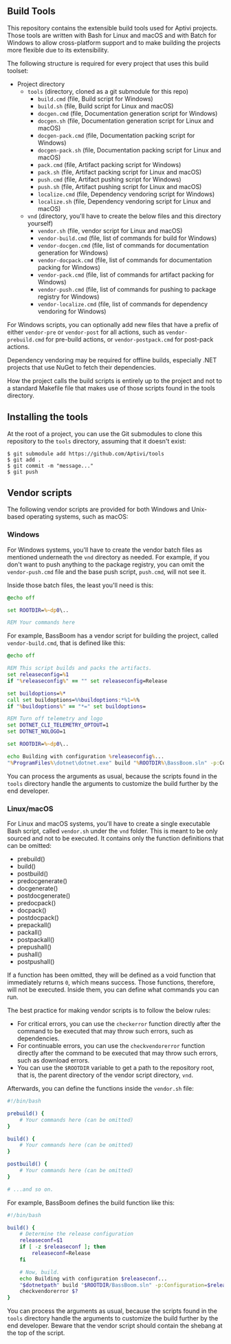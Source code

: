## Build Tools

This repository contains the extensible build tools used for Aptivi projects.
Those tools are written with Bash for Linux and macOS and with Batch for
Windows to allow cross-platform support and to make building the projects
more flexible due to its extensibility.

The following structure is required for every project that uses this build
toolset:

  * Project directory
    * `tools` (directory, cloned as a git submodule for this repo)
      * `build.cmd` (file, Build script for Windows)
      * `build.sh` (file, Build script for Linux and macOS)
      * `docgen.cmd` (file, Documentation generation script for Windows)
      * `docgen.sh` (file, Documentation generation script for Linux and macOS)
      * `docgen-pack.cmd` (file, Documentation packing script for Windows)
      * `docgen-pack.sh` (file, Documentation packing script for Linux and macOS)
      * `pack.cmd` (file, Artifact packing script for Windows)
      * `pack.sh` (file, Artifact packing script for Linux and macOS)
      * `push.cmd` (file, Artifact pushing script for Windows)
      * `push.sh` (file, Artifact pushing script for Linux and macOS)
      * `localize.cmd` (file, Dependency vendoring script for Windows)
      * `localize.sh` (file, Dependency vendoring script for Linux and macOS)
    * `vnd` (directory, you'll have to create the below files and this directory yourself)
      * `vendor.sh` (file, vendor script for Linux and macOS)
      * `vendor-build.cmd` (file, list of commands for build for Windows)
      * `vendor-docgen.cmd` (file, list of commands for documentation generation for Windows)
      * `vendor-docpack.cmd` (file, list of commands for documentation packing for Windows)
      * `vendor-pack.cmd` (file, list of commands for artifact packing for Windows)
      * `vendor-push.cmd` (file, list of commands for pushing to package registry for Windows)
      * `vendor-localize.cmd` (file, list of commands for dependency vendoring for Windows)

For Windows scripts, you can optionally add new files that have a prefix of
either `vendor-pre` or `vendor-post` for all actions, such as
`vendor-prebuild.cmd` for pre-build actions, or `vendor-postpack.cmd` for
post-pack actions.

Dependency vendoring may be required for offline builds, especially .NET
projects that use NuGet to fetch their dependencies.

How the project calls the build scripts is entirely up to the project and not
to a standard Makefile file that makes use of those scripts found in the tools
directory.

## Installing the tools

At the root of a project, you can use the Git submodules to clone this
repository to the `tools` directory, assuming that it doesn't exist:

```shell
$ git submodule add https://github.com/Aptivi/tools
$ git add .
$ git commit -m "message..."
$ git push
```

## Vendor scripts

The following vendor scripts are provided for both Windows and Unix-based
operating systems, such as macOS:

### Windows

For Windows systems, you'll have to create the vendor batch files as mentioned
underneath the `vnd` directory as needed. For example, if you don't want to
push anything to the package registry, you can omit the `vendor-push.cmd` file
and the base push script, `push.cmd`, will not see it.

Inside those batch files, the least you'll need is this:

```bat
@echo off

set ROOTDIR=%~dp0\..

REM Your commands here
```

For example, BassBoom has a vendor script for building the project, called
`vendor-build.cmd`, that is defined like this:

```bat
@echo off

REM This script builds and packs the artifacts.
set releaseconfig=%1
if "%releaseconfig%" == "" set releaseconfig=Release

set buildoptions=%*
call set buildoptions=%%buildoptions:*%1=%%
if "%buildoptions%" == "*=" set buildoptions=

REM Turn off telemetry and logo
set DOTNET_CLI_TELEMETRY_OPTOUT=1
set DOTNET_NOLOGO=1

set ROOTDIR=%~dp0\..

echo Building with configuration %releaseconfig%...
"%ProgramFiles%\dotnet\dotnet.exe" build "%ROOTDIR%\BassBoom.sln" -p:Configuration=%releaseconfig% %buildoptions%
```

You can process the arguments as usual, because the scripts found in the
`tools` directory handle the arguments to customize the build further by the
end developer.

### Linux/macOS

For Linux and macOS systems, you'll have to create a single executable Bash
script, called `vendor.sh` under the `vnd` folder. This is meant to be only
sourced and not to be executed. It contains only the function definitions that
can be omitted:

  - prebuild()
  - build()
  - postbuild()
  - predocgenerate()
  - docgenerate()
  - postdocgenerate()
  - predocpack()
  - docpack()
  - postdocpack()
  - prepackall()
  - packall()
  - postpackall()
  - prepushall()
  - pushall()
  - postpushall()

If a function has been omitted, they will be defined as a void function that
immediately returns `0`, which means success. Those functions, therefore, will
not be executed. Inside them, you can define what commands you can run.

The best practice for making vendor scripts is to follow the below rules:

  - For critical errors, you can use the `checkerror` function directly after
    the command to be executed that may throw such errors, such as
    dependencies.
  - For continuable errors, you can use the `checkvendorerror` function
    directly after the command to be executed that may throw such errors, such
    as download errors.
  - You can use the `$ROOTDIR` variable to get a path to the repository root,
    that is, the parent directory of the vendor script directory, `vnd`.

Afterwards, you can define the functions inside the `vendor.sh` file:

```bash
#!/bin/bash

prebuild() {
    # Your commands here (can be omitted)
}

build() {
    # Your commands here (can be omitted)
}

postbuild() {
    # Your commands here (can be omitted)
}

# ...and so on.
```

For example, BassBoom defines the build function like this:

```bash
#!/bin/bash

build() {
    # Determine the release configuration
    releaseconf=$1
    if [ -z $releaseconf ]; then
	    releaseconf=Release
    fi

    # Now, build.
    echo Building with configuration $releaseconf...
    "$dotnetpath" build "$ROOTDIR/BassBoom.sln" -p:Configuration=$releaseconf ${@:2}
    checkvendorerror $?
}
```

You can process the arguments as usual, because the scripts found in the
`tools` directory handle the arguments to customize the build further by the
end developer. Beware that the vendor script should contain the shebang at the
top of the script.
